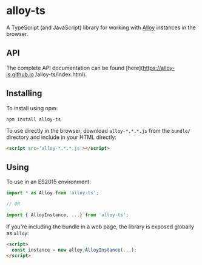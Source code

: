 # alloy-ts

A TypeScript (and JavaScript) library for working with 
[Alloy](http://alloytools.org/) instances in the browser.

## API

The complete API documentation can be found [here](https://alloy-js.github.io
/alloy-ts/index.html).

## Installing

To install using npm:

```shell script
npm install alloy-ts
```

To use directly in the browser, download `alloy-*.*.*.js` from the `bundle/`
directory and include in your HTML directly:

```html
<script src='alloy-*.*.*.js'></script>
```

## Using

To use in an ES2015 environment:

```javascript
import * as Alloy from 'alloy-ts';

// OR

import { AlloyInstance, ...} from 'alloy-ts';
```

If you're including the bundle in a web page, the library is exposed globally
as `alloy`:

```html
<script>
  const instance = new alloy.AlloyInstance(...);
</script>
```
